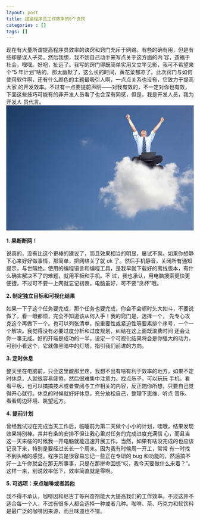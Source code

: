 ```yaml
---
layout: post
title: 提高程序员工作效率的6个诀窍
categories : []
tags: []
---
```

 现在有大量所谓提高程序员效率的诀窍和窍门充斥于网络，有些的确有用，但是有些却是误人子弟。然后我想，我不妨自己动手来写点关于这方面的内 容，造福于社会，嘿嘿。好吧，扯远了。我写的窍门得既简单实用又立竿见影，我可不希望来个“5 年计划”啥的，那太幽默了，这么长的时间，黄花菜都凉了。此次窍门与如何使用软件啊，还有什么颜色的主题最吸引人啊，一点点关系也没有，它致力于提高大家 的开发效率。不过有一点要提前声明——对我有效的，不一定对你也有效，下面这些技巧可能有的非开发人员看了也会深有同感，但是，我是开发人员，我为开发人 员代言。  
<img src="/images/up.jpg" />  

  **1. 果断断网！**

  说真的，没有比这个更棒的建议了，而且效果相当的明显，屡试不爽。如果你想静下心来好好做事情，那简单，把网络关了就 ok 了。然后手机静音，关闭所有通知提示，与世隔绝。使用的编程语言和编程工具，是我早就下载好的离线版本，有什么确实解决不了的难题，就用平板和手机。不 过，我也承认，用电脑搜索更快更便捷，不过可不要一上网就忘记初衷，电脑虽好，可不要“贪杯”哦。

  **2. 制定独立目标和可视化结果**

  如果一下子这个任务要完成，那个任务也要完成，你会不会顿时头大如斗，不要说做了，看一眼都烦，完全不知道该从何入手！我的窍门是，选择一个， 先专心攻克这个再做下一个。也可以列张清单，按重要性或紧迫性等要素排个序号，一个一个解决。我觉得没有必要过度分析和过度规划，纠结在这上面既浪费时间 还会让你一事无成。好的开端是成功的一半。设定一个可视化结果将会是你强大的动力，可别小看这个，它就像黑暗中的灯塔，指引我们前进的方向。

  **3. 定时休息**

  整天坐在电脑前，只会这里酸那里疼，我想不出有啥有利于效率的地方。如果不定时休息，人就很容易疲倦，然后很难集中注意力。找点乐子，可以玩玩 手机，看看平板，也可以搞搞技术或者查阅与工作相关的内容，反正随你所想，只要自己觉得开心就行。休息的时候就好好休息，充分放松自己，整理下思维、听点 音乐、看看周边环境、眺望远方。

  **4. 提前计划**

  曾经我试过在完成当天工作后，临睡前为第二天做个小小的计划，哇哦，结果发现效果特别棒。井井有条的安排不但让我心里对任务的完成进度充满信 心，而且当这一天来临的时候我一开电脑就能迅速开展工作。当然，如果有啥没完成的也应该记录下来，特别是要经过长长一个周末。因为我有时候周一开工，常常 有一时找不到头绪的感觉。程序员是很容易忘记一些正在专研的 bug 和功能的，然后搞不好一上午你就会在那无所事事，只是在那拼命回想“哎，我今天要做什么来着？”。这样一来，别说效率低下，效率简直就是零啊。

  **5. 可选项：来点咖啡或者其他**

  我不得不承认，咖啡因和尼古丁等兴奋剂能大大提高我们的工作效率。不过这并不适合每一个人，不过有很多人都会选择一种或者几种。咖啡、茶、巧克力和软饮料是最广泛的咖啡因来源，而且味道也不错。
